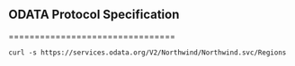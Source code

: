 
## ODATA Protocol Specification 
================================

```
curl -s https://services.odata.org/V2/Northwind/Northwind.svc/Regions
```
